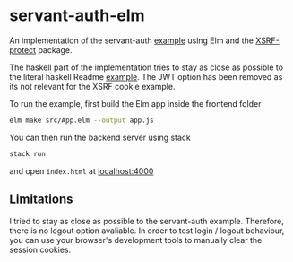 # servant-auth-elm

An implementation of the servant-auth [example](https://github.com/haskell-servant/servant-auth) using Elm and the [XSRF-protect](https://package.elm-lang.org/packages/3kyro/xsrf-protection/latest/Http-XSRF) package.

The haskell part of the implementation tries to stay as close as possible to the literal haskell Readme [example](https://github.com/haskell-servant/servant-auth/blob/master/servant-auth-server/README.lhs). The JWT option has been removed as its not relevant for the XSRF cookie example.

To run the example, first build the Elm app inside the frontend folder

````bash
elm make src/App.elm --output app.js
````

You can then run the backend server using stack

````bash
stack run
````

and open `index.html` at [localhost:4000](http://localhost:4000/index.html)

## Limitations

I tried to stay as close as possible to the servant-auth example. Therefore, there is no logout option avaliable. In order to test login / logout behaviour, you can use your browser's development tools to manually clear the session cookies.
